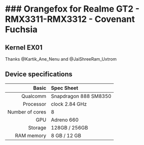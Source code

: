 # ### Orangefox for Realme GT2 - RMX3311-RMX3312 - Covenant Fuchsia
## Kernel EX01
Thanks @Kartik_Ane_Nenu and @JaiShreeRam_Uxtrom
## Device specifications

Basic   | Spec Sheet
-------:|:-------------------------
Qualcomm | Snapdragon 888 SM8350
Processor| clock 2.84 GHz
Number of cores | 8
GPU | Adreno 660
Storage	| 128GB / 256GB 
RAM memory	| 8 GB / 12 GB

